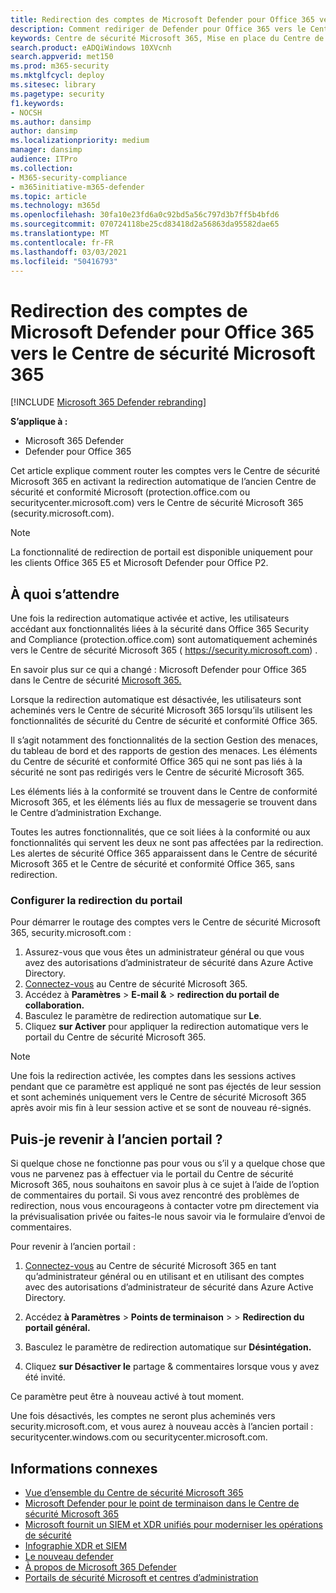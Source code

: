 ```yaml
---
title: Redirection des comptes de Microsoft Defender pour Office 365 vers le nouveau Centre de sécurité Microsoft 365
description: Comment rediriger de Defender pour Office 365 vers le Centre de sécurité Microsoft 365.
keywords: Centre de sécurité Microsoft 365, Mise en place du Centre de sécurité Microsoft 365, redirection du centre de sécurité
search.product: eADQiWindows 10XVcnh
search.appverid: met150
ms.prod: m365-security
ms.mktglfcycl: deploy
ms.sitesec: library
ms.pagetype: security
f1.keywords:
- NOCSH
ms.author: dansimp
author: dansimp
ms.localizationpriority: medium
manager: dansimp
audience: ITPro
ms.collection:
- M365-security-compliance
- m365initiative-m365-defender
ms.topic: article
ms.technology: m365d
ms.openlocfilehash: 30fa10e23fd6a0c92bd5a56c797d3b7ff5b4bfd6
ms.sourcegitcommit: 070724118be25cd83418d2a56863da95582dae65
ms.translationtype: MT
ms.contentlocale: fr-FR
ms.lasthandoff: 03/03/2021
ms.locfileid: "50416793"
---
```

# <a name="redirecting-accounts-from-microsoft-defender-for-office-365-to-the-microsoft-365-security-center"></a>Redirection des comptes de Microsoft Defender pour Office 365 vers le Centre de sécurité Microsoft 365

[!INCLUDE [Microsoft 365 Defender rebranding](../includes/microsoft-defender.md)]

**S’applique à :**

- Microsoft 365 Defender
- Defender pour Office 365

Cet article explique comment router les comptes vers le Centre de sécurité Microsoft 365 en activant la redirection automatique de l’ancien Centre de sécurité et conformité Microsoft (protection.office.com ou securitycenter.microsoft.com) vers le Centre de sécurité Microsoft 365 (security.microsoft.com).

>[!NOTE]
> La fonctionnalité de redirection de portail est disponible uniquement pour les clients Office 365 E5 et Microsoft Defender pour Office P2.

## <a name="what-to-expect"></a>À quoi s’attendre
Une fois la redirection automatique activée et active, les utilisateurs accédant aux fonctionnalités liées à la sécurité dans Office 365 Security and Compliance (protection.office.com) sont automatiquement acheminés vers le Centre de sécurité Microsoft 365 ( https://security.microsoft.com) .  

En savoir plus sur ce qui a changé : Microsoft Defender pour Office 365 dans le Centre de sécurité [Microsoft 365.](microsoft-365-security-center-mdo.md)

Lorsque la redirection automatique est désactivée, les utilisateurs sont acheminés vers le Centre de sécurité Microsoft 365 lorsqu’ils utilisent les fonctionnalités de sécurité du Centre de sécurité et conformité Office 365.

Il s’agit notamment des fonctionnalités de la section Gestion des menaces, du tableau de bord et des rapports de gestion des menaces. Les éléments du Centre de sécurité et conformité Office 365 qui ne sont pas liés à la sécurité ne sont pas redirigés vers le Centre de sécurité Microsoft 365.

Les éléments liés à la conformité se trouvent dans le Centre de conformité Microsoft 365, et les éléments liés au flux de messagerie se trouvent dans le Centre d’administration Exchange.

Toutes les autres fonctionnalités, que ce soit liées à la conformité ou aux fonctionnalités qui servent les deux ne sont pas affectées par la redirection. Les alertes de sécurité Office 365 apparaissent dans le Centre de sécurité Microsoft 365 et le Centre de sécurité et conformité Office 365, sans redirection.  

### <a name="set-up-portal-redirection"></a>Configurer la redirection du portail
Pour démarrer le routage des comptes vers le Centre de sécurité Microsoft 365, security.microsoft.com :

1. Assurez-vous que vous êtes un administrateur général ou que vous avez des autorisations d’administrateur de sécurité dans Azure Active Directory.
2. [Connectez-vous](https://security.microsoft.com/) au Centre de sécurité Microsoft 365.
3. Accédez à **Paramètres**  >  **E-mail &**  >  **redirection du portail de collaboration.**  
4. Basculez le paramètre de redirection automatique sur **Le**.
5. Cliquez **sur Activer** pour appliquer la redirection automatique vers le portail du Centre de sécurité Microsoft 365.

> [!NOTE]
> Une fois la redirection activée, les comptes dans les sessions actives pendant que ce paramètre est appliqué ne sont pas éjectés de leur session et sont acheminés uniquement vers le Centre de sécurité Microsoft 365 après avoir mis fin à leur session active et se sont de nouveau ré-signés.

## <a name="can-i-go-back-to-using-the-former-portal"></a>Puis-je revenir à l’ancien portail ?
Si quelque chose ne fonctionne pas pour vous ou s’il y a quelque chose que vous ne parvenez pas à effectuer via le portail du Centre de sécurité Microsoft 365, nous souhaitons en savoir plus à ce sujet à l’aide de l’option de commentaires du portail. Si vous avez rencontré des problèmes de redirection, nous vous encourageons à contacter votre pm directement via la prévisualisation privée ou faites-le nous savoir via le formulaire d’envoi de commentaires.

Pour revenir à l’ancien portail :

1. [Connectez-vous](https://security.microsoft.com/) au Centre de sécurité Microsoft 365 en tant qu’administrateur général ou en utilisant et en utilisant des comptes avec des autorisations d’administrateur de sécurité dans Azure Active Directory.

2. Accédez **à Paramètres**  >  **Points de terminaison**  >    >  **Redirection du portail général.**  

3. Basculez le paramètre de redirection automatique sur **Désintégation.**

4. Cliquez **sur Désactiver le** partage & commentaires lorsque vous y avez été invité.

Ce paramètre peut être à nouveau activé à tout moment.

Une fois désactivés, les comptes ne seront plus acheminés vers security.microsoft.com, et vous aurez à nouveau accès à l’ancien portail : securitycenter.windows.com ou securitycenter.microsoft.com.

## <a name="related-information"></a>Informations connexes
- [Vue d’ensemble du Centre de sécurité Microsoft 365](overview-security-center.md)
- [Microsoft Defender pour le point de terminaison dans le Centre de sécurité Microsoft 365](microsoft-365-security-center-mde.md)
- [Microsoft fournit un SIEM et XDR unifiés pour moderniser les opérations de sécurité](https://www.microsoft.com/security/blog/?p=91813) 
- [Infographie XDR et SIEM](https://afrait.com/blog/xdr-versus-siem/) 
- [Le nouveau defender](https://afrait.com/blog/the-new-defender/) 
- [À propos de Microsoft 365 Defender](https://www.microsoft.com/microsoft-365/security/microsoft-365-defender) 
- [Portails de sécurité Microsoft et centres d’administration](portals.md)